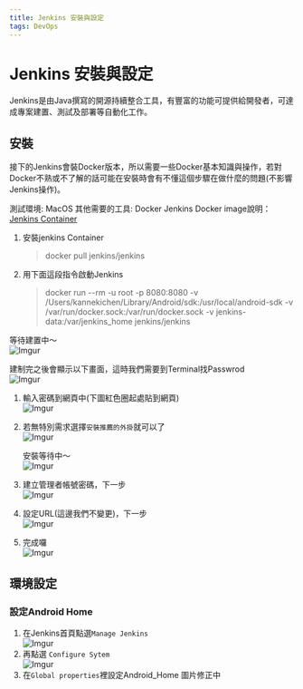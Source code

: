 ```yaml
---
title: Jenkins 安裝與設定
tags: DevOps
---
```


# Jenkins 安裝與設定

Jenkins是由Java撰寫的開源持續整合工具，有豐富的功能可提供給開發者，可達成專案建置、測試及部署等自動化工作。

## 安裝

接下的Jenkins會裝Docker版本，所以需要一些Docker基本知識與操作，若對Docker不熟或不了解的話可能在安裝時會有不懂這個步驟在做什麼的問題(不影響Jenkins操作)。

測試環境: MacOS 
其他需要的工具: Docker 
Jenkins Docker image說明：[Jenkins Container](https://hub.docker.com/r/jenkins/jenkins)

1.  安裝jenkins Container

    > docker pull jenkins/jenkins
2.  用下面這段指令啟動Jenkins

    > docker run --rm -u root -p 8080:8080 -v /Users/kannekichen/Library/Android/sdk:/usr/local/android-sdk -v /var/run/docker.sock:/var/run/docker.sock -v jenkins-data:/var/jenkins\_home jenkins/jenkins

等待建置中～\
&#x20;![Imgur](https://i.imgur.com/7zY33ho.png)

建制完之後會顯示以下畫面，這時我們需要到Terminal找Passwrod \
![Imgur](https://i.imgur.com/PcfBTKD.png)

1. 輸入密碼到網頁中(下圖紅色圈起處貼到網頁)\
   &#x20;![Imgur](https://i.imgur.com/VooDnle.png)
2.  若無特別需求選擇`安裝推薦的外掛`就可以了\
    &#x20;![Imgur](https://i.imgur.com/mfi9t0B.png)

    安裝等待中～\
    &#x20;![Imgur](https://i.imgur.com/HwqNsmQ.png)
3. 建立管理者帳號密碼，下一步\
   &#x20;![Imgur](https://i.imgur.com/tj4HRkZ.png)
4. 設定URL(這邊我們不變更)，下一步\
   &#x20;![Imgur](https://i.imgur.com/7gBVbQJ.png)
5. 完成囉\
   &#x20;![Imgur](https://i.imgur.com/igt8WyA.png)

## 環境設定

### 設定Android Home

1. 在Jenkins首頁點選`Manage Jenkins`\
   &#x20;![Imgur](https://i.imgur.com/rsWujym.png)
2. 再點選 `Configure Sytem`\
   &#x20;![Imgur](https://i.imgur.com/SGs2sKd.png)
3. 在`Global properties`裡設定Android\_Home 圖片修正中
